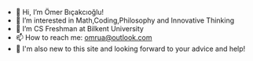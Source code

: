- 👋 Hi, I’m Ömer Bıçakcıoğlu!
- 👀 I’m interested in Math,Coding,Philosophy and Innovative Thinking
- 🌱 I’m CS Freshman at Bilkent University
- 📫 How to reach me: omrua@outlook.com
- 👀 I'm also new to this site and looking forward to your advice and help!

<!---
bicakciogluu/bicakciogluu is a ✨ special ✨ repository because its `README.md` (this file) appears on your GitHub profile.
You can click the Preview link to take a look at your changes.
--->
